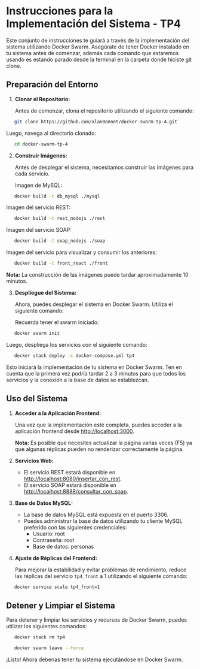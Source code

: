 # Instrucciones para la Implementación del Sistema - TP4

Este conjunto de instrucciones te guiará a través de la implementación del sistema utilizando Docker Swarm. Asegúrate de tener Docker instalado en tu sistema antes de comenzar, además cada comando que estaremos usando es estando parado desde la terminal en la carpeta donde hiciste git clone.

## Preparación del Entorno

1. **Clonar el Repositorio:**

   Antes de comenzar, clona el repositorio utilizando el siguiente comando:

```sh
   git clone https://github.com/alanBonnet/docker-swarm-tp-4.git
```

Luego, navega al directorio clonado:

```sh
   cd docker-swarm-tp-4
```

2. **Construir Imágenes:**

   Antes de desplegar el sistema, necesitamos construir las imágenes para cada servicio.

   Imagen de MySQL:

```sh
   docker build -t db_mysql ./mysql
```

Imagen del servicio REST:

```sh
   docker build -t rest_nodejs ./rest
```

Imagen del servicio SOAP:

```sh
   docker build -t soap_nodejs ./soap
```

Imagen del servicio para visualizar y consumir los anteriores:

```sh
   docker build -t front_react ./front
```

**Nota:**
La construcción de las imágenes puede tardar aproximadamente 10 minutos.

3. **Despliegue del Sistema:**

   Ahora, puedes desplegar el sistema en Docker Swarm. Utiliza el siguiente comando:

   Recuerda tener el swarm iniciado:

```sh
   docker swarm init
```

Luego, despliega los servicios con el siguiente comando:

```sh
   docker stack deploy -c docker-compose.yml tp4
```

Esto iniciará la implementación de tu sistema en Docker Swarm. Ten en cuenta que la primera vez podría tardar 2 a 3 minutos para que todos los servicios y la conexión a la base de datos se establezcan.

## Uso del Sistema

1. **Acceder a la Aplicación Frontend:**

   Una vez que la implementación esté completa, puedes acceder a la aplicación frontend desde [http://localhost:3000](http://localhost:3000).

   **Nota:**
   Es posible que necesites actualizar la página varias veces (F5) ya que algunas réplicas pueden no renderizar correctamente la página.

2. **Servicios Web:**

   - El servicio REST estará disponible en [http://localhost:8080/insertar_con_rest](http://localhost:8080/insertar_con_rest).
   - El servicio SOAP estará disponible en [http://localhost:8888/consultar_con_soap](http://localhost:8888/consultar_con_soap).

3. **Base de Datos MySQL:**

   - La base de datos MySQL está expuesta en el puerto 3306.
   - Puedes administrar la base de datos utilizando tu cliente MySQL preferido con las siguientes credenciales:
     - Usuario: root
     - Contraseña: root
     - Base de datos: personas

4. **Ajuste de Réplicas del Frontend:**

   Para mejorar la estabilidad y evitar problemas de rendimiento, reduce las réplicas del servicio `tp4_front` a 1 utilizando el siguiente comando:

```sh
   docker service scale tp4_front=1
```

## Detener y Limpiar el Sistema

Para detener y limpiar los servicios y recursos de Docker Swarm, puedes utilizar los siguientes comandos:

```sh
   docker stack rm tp4
```

```sh
   docker swarm leave --force
```

¡Listo! Ahora deberías tener tu sistema ejecutándose en Docker Swarm.
